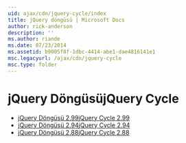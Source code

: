 ```yaml
---
uid: ajax/cdn/jquery-cycle/index
title: jQuery döngüsü | Microsoft Docs
author: rick-anderson
description: ''
ms.author: riande
ms.date: 07/23/2014
ms.assetid: b9005f8f-1dbc-4414-abe1-dae4816141e1
msc.legacyurl: /ajax/cdn/jquery-cycle
msc.type: folder
---
```

<a name="jquery-cycle"></a><span data-ttu-id="c5301-102">jQuery Döngüsü</span><span class="sxs-lookup"><span data-stu-id="c5301-102">jQuery Cycle</span></span>
====================
- [<span data-ttu-id="c5301-103">jQuery Döngüsü 2.99</span><span class="sxs-lookup"><span data-stu-id="c5301-103">jQuery Cycle 2.99</span></span>](cdnjquerycycle299.md)
- [<span data-ttu-id="c5301-104">jQuery Döngüsü 2.94</span><span class="sxs-lookup"><span data-stu-id="c5301-104">jQuery Cycle 2.94</span></span>](cdnjquerycycle294.md)
- [<span data-ttu-id="c5301-105">jQuery Döngüsü 2.88</span><span class="sxs-lookup"><span data-stu-id="c5301-105">jQuery Cycle 2.88</span></span>](cdnjquerycycle288.md)
